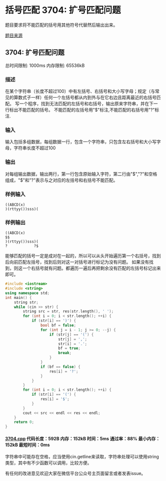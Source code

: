 # 括号匹配 3704: 扩号匹配问题

题目要求将不能匹配的括号用其他符号代替然后输出出来。

[题目来源](http://bailian.openjudge.cn/practice/3704/)

## 3704: 扩号匹配问题

总时间限制: 1000ms    内存限制: 65536kB

### 描述

在某个字符串（长度不超过100）中有左括号、右括号和大小写字母；规定（与常见的算数式子一样）任何一个左括号都从内到外与在它右边且距离最近的右括号匹配。
写一个程序，找到无法匹配的左括号和右括号，输出原来字符串，并在下一行标出不能匹配的括号。
不能匹配的左括号用"$"标注,不能匹配的右括号用"?"标注.

### 输入

输入包括多组数据，每组数据一行，包含一个字符串，只包含左右括号和大小写字母，字符串长度不超过100

### 输出

对每组输出数据，输出两行，第一行包含原始输入字符，第二行由"$","?"和空格组成，"$"和"?"表示与之对应的左括号和右括号不能匹配。

### 样例输入
```
((ABCD(x)
)(rttyy())sss)(
```
### 样例输出
```
((ABCD(x)
$$
)(rttyy())sss)(
?            ?$
```
能够匹配的括号一定是成对在一起的，所以可以从头开始遍历第一个右括号，找到后向前匹配左括号，找到后则对这一对括号进行标记为没有问题。
如果没有找到，则这一个右括号就有问题。都遍历一遍后再把剩余没有匹配的左括号标记出来即可。
```cpp
#include <iostream>
#include <string>
using namespace std;
int main() {
	string str;
	while (cin >> str) {
		string src = str, res(str.length(), ' ');
		for (int i = 0; i < str.length(); ++i) {
			if (str[i] == ')') {
				bool bf = false;
				for (int j = i - 1; j >= 0; --j) {
					if (str[j] == '(') {
						str[j] = ',';
						str[i] = '.';
						bf = true;
						break;
					}
				}
				if (bf == false) {
					res[i] = '?';
				}
			}
		}
		for (int i = 0; i < str.length(); ++i) {
			if (str[i] == '(') {
				res[i] = '$';
			}
		}
		cout << src << endl << res << endl;
	}
	return 0;
}
```
#### [3704.cpp](/Code/3700-3799/3704.cpp) 代码长度：592B 内存：152kB 时间：5ms 通过率：88% 最小内存：152kB  最短时间：0ms

字符串中可能存在空格，应当使用cin.getline来读取，字符串处理可以使用string类型，其中有不少函数可以调用，比较方便。

有任何的改进意见欢迎大家在微信平台公众号主页面留言或者发表issue。

